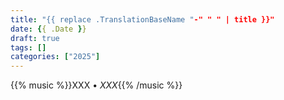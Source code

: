 ```yaml
---
title: "{{ replace .TranslationBaseName "-" " " | title }}"
date: {{ .Date }}
draft: true
tags: []
categories: ["2025"]
---
```


{{% music %}}XXX • _XXX_{{% /music %}}
